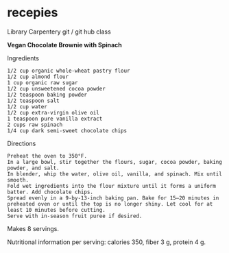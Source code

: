 # recepies
Library Carpentery git / git hub class

**Vegan Chocolate Brownie with Spinach**

Ingredients

    1/2 cup organic whole-wheat pastry flour
    1/2 cup almond flour
    1 cup organic raw sugar
    1/2 cup unsweetened cocoa powder
    1/2 teaspoon baking powder
    1/2 teaspoon salt
    1/2 cup water
    1/2 cup extra-virgin olive oil
    1 teaspoon pure vanilla extract
    2 cups raw spinach
    1/4 cup dark semi-sweet chocolate chips

Directions

    Preheat the oven to 350°F.
    In a large bowl, stir together the flours, sugar, cocoa powder, baking powder, and salt.
    In blender, whip the water, olive oil, vanilla, and spinach. Mix until smooth.
    Fold wet ingredients into the flour mixture until it forms a uniform batter. Add chocolate chips.
    Spread evenly in a 9-by-13-inch baking pan. Bake for 15–20 minutes in preheated oven or until the top is no longer shiny. Let cool for at least 10 minutes before cutting.
    Serve with in-season fruit puree if desired.

Makes 8 servings.

Nutritional information per serving: calories 350, fiber 3 g, protein 4 g.
